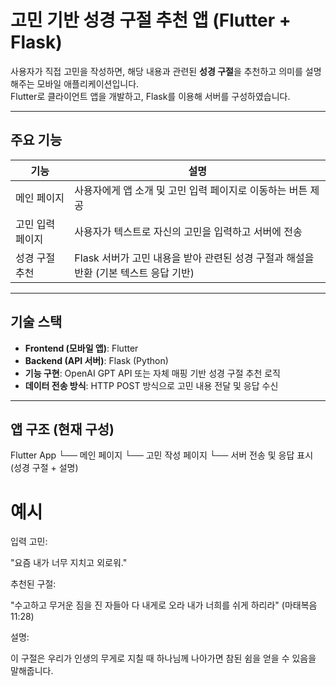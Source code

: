 # 고민 기반 성경 구절 추천 앱 (Flutter + Flask)

사용자가 직접 고민을 작성하면, 해당 내용과 관련된 **성경 구절**을 추천하고 의미를 설명해주는 모바일 애플리케이션입니다.  
Flutter로 클라이언트 앱을 개발하고, Flask를 이용해 서버를 구성하였습니다.

---

## 주요 기능

| 기능 | 설명 |
|------|------|
| 메인 페이지 | 사용자에게 앱 소개 및 고민 입력 페이지로 이동하는 버튼 제공 |
| 고민 입력 페이지 | 사용자가 텍스트로 자신의 고민을 입력하고 서버에 전송 |
| 성경 구절 추천 | Flask 서버가 고민 내용을 받아 관련된 성경 구절과 해설을 반환 (기본 텍스트 응답 기반) |

---

## 기술 스택

- **Frontend (모바일 앱)**: Flutter  
- **Backend (API 서버)**: Flask (Python)  
- **기능 구현**: OpenAI GPT API 또는 자체 매핑 기반 성경 구절 추천 로직  
- **데이터 전송 방식**: HTTP POST 방식으로 고민 내용 전달 및 응답 수신

---

## 앱 구조 (현재 구성)

Flutter App
└── 메인 페이지
└── 고민 작성 페이지
└── 서버 전송 및 응답 표시 (성경 구절 + 설명)

# 예시
입력 고민:

"요즘 내가 너무 지치고 외로워."

추천된 구절:

"수고하고 무거운 짐을 진 자들아 다 내게로 오라 내가 너희를 쉬게 하리라" (마태복음 11:28)

설명:

이 구절은 우리가 인생의 무게로 지칠 때 하나님께 나아가면 참된 쉼을 얻을 수 있음을 말해줍니다.
